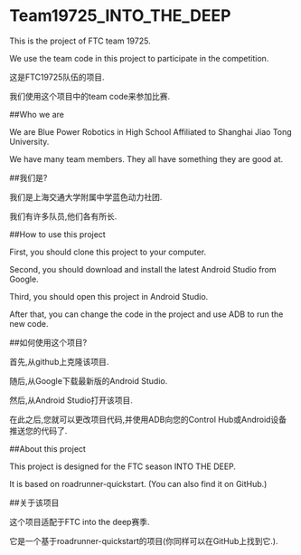 # Team19725_INTO_THE_DEEP

This is the project of FTC team 19725. 

We use the team code in this project to participate in the competition.

这是FTC19725队伍的项目.

我们使用这个项目中的team code来参加比赛.  

##Who we are

We are Blue Power Robotics in High School Affiliated to Shanghai Jiao Tong University.

We have many team members. They all have something they are good at.

##我们是?

我们是上海交通大学附属中学蓝色动力社团.

我们有许多队员,他们各有所长.  

##How to use this project

First, you should clone this project to your computer.

Second, you should download and install the latest Android Studio from Google.

Third, you should open this project in Android Studio.

After that, you can change the code in the project and use ADB to run the new code.

##如何使用这个项目?

首先,从github上克隆该项目.

随后,从Google下载最新版的Android Studio.

然后,从Android Studio打开该项目.

在此之后,您就可以更改项目代码,并使用ADB向您的Control Hub或Android设备推送您的代码了.  

##About this project

This project is designed for the FTC season INTO THE DEEP.

It is based on roadrunner-quickstart. (You can also find it on GitHub.)

##关于该项目

这个项目适配于FTC into the deep赛季.

它是一个基于roadrunner-quickstart的项目(你同样可以在GitHub上找到它.).
